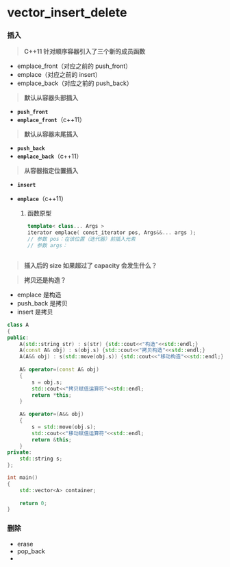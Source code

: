 # vector_insert_delete

### 插入

> **C++11 针对顺序容器引入了三个新的成员函数**

* emplace_front（对应之前的 push_front）
* emplace（对应之前的 insert）
* emplace_back（对应之前的 push_back）



> **默认从容器头部插入**

* **`push_front`**
* **`emplace_front`**（c++11）



> **默认从容器末尾插入**

* **`push_back`**
* **`emplace_back`**（c++11）



> **从容器指定位置插入**

* **`insert`**

* **`emplace`**（c++11）

  1. 函数原型

     ```c++
     template< class... Args >
     iterator emplace( const_iterator pos, Args&&... args );
     // 参数 pos：在该位置（迭代器）前插入元素
     // 参数 args：



> **插入后的 size 如果超过了 capacity 会发生什么？**



> **拷贝还是构造？**

* emplace 是构造
* push_back 是拷贝
* insert 是拷贝

```c++
class A
{
public:
    A(std::string str) : s(str) {std::cout<<"构造"<<std::endl;}
    A(const A& obj) : s(obj.s) {std::cout<<"拷贝构造"<<std::endl;}
    A(A&& obj) : s(std::move(obj.s)) {std::cout<<"移动构造"<<std::endl;}
    
    A& operator=(const A& obj)
    {
        s = obj.s;
        std::cout<<"拷贝赋值运算符"<<std::endl;
        return *this;
    }
    
    A& operator=(A&& obj)
    {
        s = std::move(obj.s);
        std::cout<<"移动赋值运算符"<<std::endl;
        return &this;
    }
private:
    std::string s;
};

int main()
{
    std::vector<A> container;
    
    return 0;
}
```



### 删除

* erase
* pop_back
* 